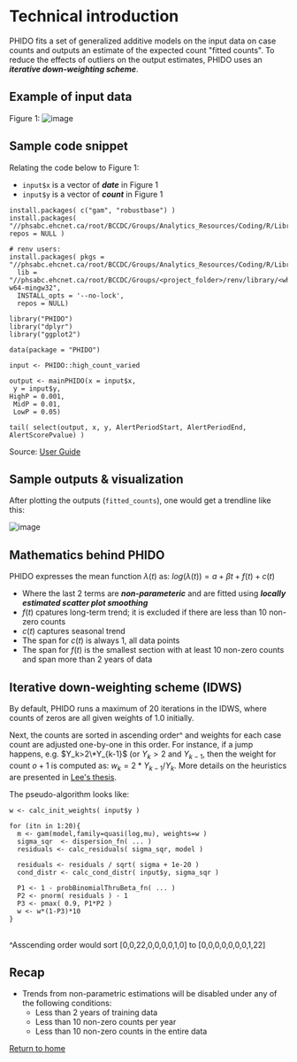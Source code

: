 
# Technical introduction

PHIDO fits a set of generalized additive models on the input data on case counts and outputs an estimate of the expected count "fitted counts". To reduce the effects of outliers on the output estimates, PHIDO uses an ***iterative down-weighting scheme***.


## Example of input data

Figure 1:
![image](https://github.com/user-attachments/assets/c63f0e71-71c4-4933-9142-0292eea34883)

## Sample code snippet

Relating the code below to Figure 1:
- ```input$x``` is a vector of ***date*** in Figure 1
- ```input$y``` is a vector of ***count*** in Figure 1

```
install.packages( c("gam", "robustbase") )
install.packages( "//phsabc.ehcnet.ca/root/BCCDC/Groups/Analytics_Resources/Coding/R/Library/PHIDO_0.2.0.tar.gz", repos = NULL )

# renv users:
install.packages( pkgs = "//phsabc.ehcnet.ca/root/BCCDC/Groups/Analytics_Resources/Coding/R/Library/PHIDO_0.2.0.tar.gz",
  lib = "//phsabc.ehcnet.ca/root/BCCDC/Groups/<project_folder>/renv/library/<which_R_ver>/x86_64-w64-mingw32",
  INSTALL_opts = '--no-lock',
  repos = NULL)

library("PHIDO")
library("dplyr")
library("ggplot2")

data(package = "PHIDO")

input <- PHIDO::high_count_varied

output <- mainPHIDO(x = input$x,
 y = input$y, 
HighP = 0.001,
 MidP = 0.01,
 LowP = 0.05)

tail( select(output, x, y, AlertPeriodStart, AlertPeriodEnd, AlertScorePvalue) )
```
Source: [User Guide](https://healthbc.sharepoint.com/sites/BCCDCDataAnalyticsServicePHSA/_layouts/15/download.aspx?SourceUrl=/sites/BCCDCDataAnalyticsServicePHSA/Epidemiological%20Methods/PHIDO%20user%20manual%20V2%20for%20sharepoint.pdf)


## Sample outputs & visualization

After plotting the outputs (```fitted_counts```), one would get a trendline like this:

![image](https://github.com/user-attachments/assets/146ba070-048d-442a-b5dd-f5c2cf5768f3)

## Mathematics behind PHIDO 

PHIDO expresses the mean function $\lambda(t)$ as:
$log( \lambda(t) ) = a + \beta t + f(t) + c(t)$

- Where the last 2 terms are ***non-parameteric*** and are fitted using ***locally estimated scatter plot smoothing***
- $f(t)$ cpatures long-term trend; it is excluded if there are less than 10 non-zero counts
- $c(t)$ captures seasonal trend
- The span for $c(t)$ is always 1, all data points
- The span for $f(t)$ is the smallest section with at least 10 non-zero counts and span more than 2 years of data

## Iterative down-weighting scheme (IDWS) 

By default, PHIDO runs a maximum of 20 iterations in the IDWS, where counts of zeros are all given weights of 1.0 initially. 

Next, the counts are sorted in ascending order^ and weights for each case count are adjusted one-by-one in this order.
For instance, if a jump happens, e.g. $Y_k>2\*Y_{k-1}$ (or $Y_k > 2$ and $Y_{k-1}$, then the weight for count $o+1$ is computed as:
      $w_{k} = 2*Y_{k-1} / Y_{k}$. More details on the heuristics are presented in [Lee's thesis](https://www.google.com/url?sa=t&rct=j&q=&esrc=s&source=web&cd=&cad=rja&uact=8&ved=2ahUKEwjcserk-f-IAxVICTQIHYlrES4QFnoECBUQAQ&url=https%3A%2F%2Fopen.library.ubc.ca%2Fmedia%2Fstream%2Fpdf%2F24%2F1.0380711%2F4&usg=AOvVaw1XUjdEcZI-gdNSnpSMRPx2&opi=89978449). 

The pseudo-algorithm looks like:

```
w <- calc_init_weights( input$y )

for (itn in 1:20){
  m <- gam(model,family=quasi(log,mu), weights=w )
  sigma_sqr  <- dispersion_fn( ... )
  residuals <- calc_residuals( sigma_sqr, model )

  residuals <- residuals / sqrt( sigma + 1e-20 )
  cond_distr <- calc_cond_distr( input$y, sigma_sqr )

  P1 <- 1 - probBinomialThruBeta_fn( ... )
  P2 <- pnorm( residuals ) - 1
  P3 <- pmax( 0.9, P1*P2 )
  w <- w*(1-P3)*10
}

```

<br>
^Asscending order would sort [0,0,22,0,0,0,0,1,0] to [0,0,0,0,0,0,0,1,22]

## Recap

- Trends from non-parametric estimations will be disabled under any of the following conditions:
    - Less than 2 years of training data
    - Less than 10 non-zero counts per year
    - Less than 10 non-zero counts in the entire data

 
[Return to home](../..)


